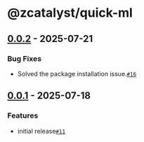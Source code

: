 # @zcatalyst/quick-ml

## [0.0.2](https://github.com/catalystbyzoho/zcatalyst-sdk-js/releases/tag/v0.0.2) - 2025-07-21

### Bug Fixes
- Solved the package installation issue.[`#16`](https://github.com/catalystbyzoho/zcatalyst-sdk-js/pull/16)

## [0.0.1](https://github.com/catalystbyzoho/zcatalyst-sdk-js/releases/tag/v0.0.1) - 2025-07-18

### Features
- initial release[`#11`](https://github.com/catalystbyzoho/zcatalyst-sdk-js/pull/11)
